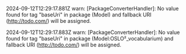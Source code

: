 2024-09-12T12:29:17.881Z warn: [PackageConverterHandler]: No value found for tag "baseUri" in package (Model) and fallback URI (http://todo.com/) will be assigned.

2024-09-12T12:29:17.883Z warn: [PackageConverterHandler]: No value found for tag "baseUri" in package (Model:OSLO²_vocabularium) and fallback URI (http://todo.com/) will be assigned.

